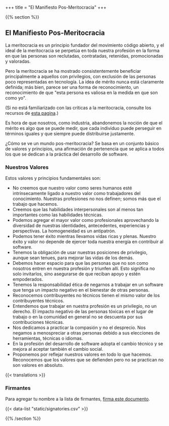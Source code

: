 +++
title = "El Manifiesto Pos-Meritocracia"
+++

{{% section %}}

## El Manifiesto Pos-Meritocracia

La meritocracia es un principio fundador del movimiento código abierto, y el ideal de la meritocracia se perpetúa en toda nuestra profesión en la forma en que las personas son reclutadas, contratadas, retenidas, promocionadas y valoradas.

Pero la meritocracia se ha mostrado consistentemente beneficiar principalmente a aquellos con privilegios, con exclusión de las personas poco representadas en tecnología. La idea de mérito nunca está claramente definida; más bien, parece ser una forma de reconocimiento, un reconocimiento de que "esta persona es valiosa en la medida en que son como yo".

(Si no está familiarizado con las críticas a la meritocracia, consulte los recursos de <a href="/meritocracy/">esta pagina</a>.)

Es hora de que nosotros, como industria, abandonemos la noción de que el mérito es algo que se puede medir, que cada individuo puede perseguir en términos iguales y que siempre puede distribuirse justamente.

¿Cómo se ve un mundo pos-meritocracia? Se basa en un conjunto básico de valores y principios, una afirmación de pertenencia que se aplica a todos los que se dedican a la práctica del desarrollo de software.

### Nuestros Valores


Estos valores y principios fundamentales son:

* No creemos que nuestro valor como seres humanos esté intrínsecamente ligado a nuestro valor como trabajadores del conocimiento. Nuestras profesiones no nos definen; somos más que el trabajo que hacemos.
* Creemos que las habilidades interpersonales son al menos tan importantes como las habilidades técnicas.
* Podemos agregar el mayor valor como profesionales aprovechando la diversidad de nuestras identidades, antecedentes, experiencias y perspectivas. La homogeneidad es un antipatrón.
* Podemos tener éxito mientras llevamos vidas ricas y plenas. Nuestro éxito y valor no depende de ejercer toda nuestra energía en contribuir al software.
* Tenemos la obligación de usar nuestras posiciones de privilegio, aunque sean tenues, para mejorar las vidas de los demás.
* Debemos hacer espacio para que las personas que no son como nosotros entren en nuestra profesión y triunfen allí. Esto significa no solo invitarlos, sino asegurarse de que reciban apoyo y estén empoderados.
* Tenemos la responsabilidad ética de negarnos a trabajar en un software que tenga un impacto negativo en el bienestar de otras personas.
* Reconocemos contribuyentes no técnicos tienen el mismo valor de los contribuyentes técnicos.
* Entendemos que trabajar en nuestra profesión es un privilegio, no un derecho. El impacto negativo de las personas tóxicas en el lugar de trabajo o en la comunidad en general no se descuenta por sus contribuciones técnicas.
* Nos dedicamos a practicar la compasión y no el desprecio. Nos negamos a menospreciar a otras personas debido a sus elecciones de herramientas, técnicas o idiomas.
* En la profesión del desarrollo de software adopta el cambio técnico y se mejora al aceptar también el cambio social.
* Proponemos por reflejar nuestros valores en todo lo que hacemos. Reconocemos que los valores que se defienden pero no se practican no son valores en absoluto.

{{< translations >}}

### Firmantes

<p class="callout">
  Para agregar tu nombre a la lista de firmantes, <a href="https://goo.gl/forms/9JT45K1iuKcBSPFj2">firma este documento</a>.
</p>

{{< data-list "static/signatories.csv" >}}

{{% /section %}}
